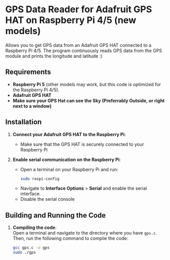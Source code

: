 # GPS Data Reader for Adafruit GPS HAT on Raspberry Pi 4/5 (new models)

Allows you to get GPS data from an Adafruit GPS HAT connected to a Raspberry Pi 4/5. The program continuously reads GPS data from the GPS module and prints the longitude and latitude :)

## Requirements

- **Raspberry Pi 5** (other models may work, but this code is optimized for the Raspberry Pi 4/5).
- **Adafruit GPS HAT**
- **Make sure your GPS Hat can see the Sky (Preferrably Outside, or right next to a window)**
## Installation

1. **Connect your Adafruit GPS HAT to the Raspberry Pi**:
   - Make sure that the GPS HAT is securely connected to your Raspberry Pi

2. **Enable serial communication on the Raspberry Pi**:
   - Open a terminal on your Raspberry Pi and run:
     ```bash
     sudo raspi-config
     ```
   - Navigate to **Interface Options** > **Serial** and enable the serial interface.
   - Disable the serial console


## Building and Running the Code

1. **Compiling the code**:  
   Open a terminal and navigate to the directory where you have `gps.c`. Then, run the following command to compile the code:
   ```bash
   gcc gps.c -o gps
   sudo ./gps

